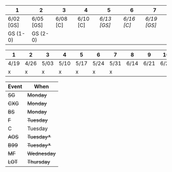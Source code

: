 
| 1 | 2 | 3 | 4 | 5 | 6 | 7 |
|---|---|---|---|---|---|---|
| 6/02 [GS] | 6/05 [GS] | 6/08 [C] | 6/10 [C] | *6/13 [GS]* | *6/16 [C]* | *6/19 [GS]* | 
| GS (1-0) | GS (2-0) | | | | | |

| 1 | 2 | 3 | 4 | 5 | 6 | 7 | 8 | 9 | 10 | 11 | 12 | 13 |
|---|---|---|---|---|---|---|---|---|---|---|---|---|
| 4/19 | 4/26 | 5/03 | 5/10 | 5/17 | 5/24 | 5/31 | 6/14 | 6/21 | 6/28 | 7/05 | 7/12 | 7/19 |
| x | x | x | x | x | x | x |  |  |  |  |  |  |

| Event | When      |
|-------|-----------|
| ~~SG~~ | ~~Monday~~ | 
| ~~CXG~~ | ~~Monday~~ | 
| ~~BS~~ | ~~Monday~~ | 
| ~~F~~ | ~~Tuesday~~ | 
| C     | Tuesday | 
| ~~AOS~~ | ~~Tuesday*~~ | 
| ~~B99~~ | ~~Tuesday*~~ | 
| ~~MF~~ | ~~Wednesday~~ | 
| ~~LOT~~ | ~~Thursday~~ | 
